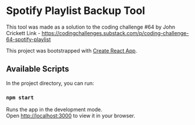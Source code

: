 # Spotify Playlist Backup Tool

This tool was made as a solution to the coding challenge #64 by John Crickett 
Link - https://codingchallenges.substack.com/p/coding-challenge-64-spotify-playlist

This project was bootstrapped with [Create React App](https://github.com/facebook/create-react-app).


## Available Scripts

In the project directory, you can run:

### `npm start`

Runs the app in the development mode.\
Open [http://localhost:3000](http://localhost:3000) to view it in your browser.

